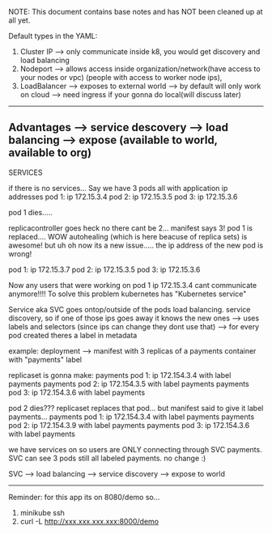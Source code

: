 NOTE: This document contains base notes and has NOT been cleaned up at all yet.

Default types in the YAML:
1. Cluster IP --> only communicate inside k8, you would get discovery and load balancing
2. Nodeport --> allows access inside organization/network(have access to your nodes or vpc)  (people with access to worker node ips), 
3. LoadBalancer --> exposes to external world
      --> by default will only work on cloud
      --> need ingress if your gonna do local(will discuss later)
 

------
Advantages
--> service descovery
--> load balancing
--> expose (available to world, available to org)
-----

SERVICES

if there is no services...
Say we have 3 pods all with application ip addresses
pod 1: ip 172.15.3.4
pod 2: ip 172.15.3.5
pod 3: ip 172.15.3.6

pod 1 dies.....

replicacontroller goes heck no there cant be 2... manifest says 3!
pod 1 is replaced....
WOW autohealing (which is here beacuse of replica sets) is awesome!
but uh oh now its a new issue..... the ip address of the new pod is wrong!

pod 1: ip 172.15.3.7
pod 2: ip 172.15.3.5
pod 3: ip 172.15.3.6


Now any users that were working on pod 1 ip 172.15.3.4 cant communicate anymore!!!!
To solve this problem kubernetes has "Kubernetes service"


Service aka SVC
goes ontop/outside of the pods
load balancing.
 service discovery, so if one of those ips goes away it knows the new ones
          --> uses labels and selectors (since ips can change they dont use that)
              --> for every pod created theres a label in metadata 

 example:
 deployment --> manifest with 3 replicas of a payments container with "payments" label

 replicaset is gonna make:
 payments pod 1: ip 172.154.3.4 with label payments
 payments pod 2: ip 172.154.3.5 with label payments
 payments pod 3: ip 172.154.3.6 with label payments

pod 2 dies???
replicaset replaces that pod... but manifest said to give it label payments...
payments pod 1: ip 172.154.3.4 with label payments
payments pod 2: ip 172.154.3.9 with label payments
payments pod 3: ip 172.154.3.6 with label payments

we have services on so users are ONLY connecting through SVC payments.
SVC can see 3 pods still all labeled payments. no change :)

SVC --> load balancing
    --> service discovery
    --> expose to world


------------------
Reminder: for this app its on 8080/demo
so...
1. minikube ssh
2. curl -L http://xxx.xxx.xxx.xxx:8000/demo 